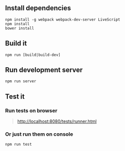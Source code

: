 ## Install dependencies
```
npm install -g webpack webpack-dev-server LiveScript
npm install
bower install
```

## Build it

```
npm run [build|build-dev]
```

## Run development server
```
npm run server
```

## Test it

### Run tests on browser

> [http://localhost:8080/tests/runner.html](http://localhost:8080/tests/runner.html)

### Or just run them on console

```
npm run test
```
